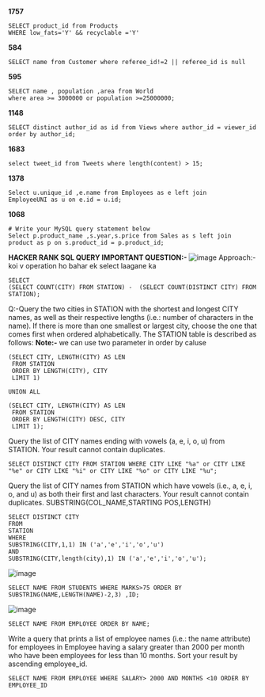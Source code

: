 **1757**
```
SELECT product_id from Products 
WHERE low_fats='Y' && recyclable ='Y'
```
**584**
```
SELECT name from Customer where referee_id!=2 || referee_id is null
```
**595**
```
SELECT name , population ,area from World
where area >= 3000000 or population >=25000000;
```
**1148**
```
SELECT distinct author_id as id from Views where author_id = viewer_id order by author_id;
```
**1683**
```
select tweet_id from Tweets where length(content) > 15;
```
**1378**
```
Select u.unique_id ,e.name from Employees as e left join
EmployeeUNI as u on e.id = u.id;
```
**1068**
```
# Write your MySQL query statement below
Select p.product_name ,s.year,s.price from Sales as s left join product as p on s.product_id = p.product_id;
```
**HACKER RANK SQL QUERY IMPORTANT QUESTION:-**
![image](https://github.com/user-attachments/assets/8ce95526-911d-4546-a7e9-3e08f2f534f7)
Approach:- koi v operation ho bahar ek select laagane ka
```
SELECT
(SELECT COUNT(CITY) FROM STATION) -  (SELECT COUNT(DISTINCT CITY) FROM STATION);
```
Q:-Query the two cities in STATION with the shortest and longest CITY names, as well as their respective lengths (i.e.: number of characters in the name). If there is more than one smallest or largest city, choose the one that comes first when ordered alphabetically.
The STATION table is described as follows:
**Note:-** we can use two parameter in order by  caluse

```
(SELECT CITY, LENGTH(CITY) AS LEN
 FROM STATION
 ORDER BY LENGTH(CITY), CITY
 LIMIT 1)
 
UNION ALL

(SELECT CITY, LENGTH(CITY) AS LEN
 FROM STATION
 ORDER BY LENGTH(CITY) DESC, CITY
 LIMIT 1);
```
Query the list of CITY names ending with vowels (a, e, i, o, u) from STATION. Your result cannot contain duplicates.
```
SELECT DISTINCT CITY FROM STATION WHERE CITY LIKE "%a" or CITY LIKE "%e" or CITY LIKE "%i" or CITY LIKE "%o" or CITY LIKE "%u";
```
Query the list of CITY names from STATION which have vowels (i.e., a, e, i, o, and u) as both their first and last characters. Your result cannot contain duplicates.
SUBSTRING(COL_NAME,STARTING POS,LENGTH)
```
SELECT DISTINCT CITY 
FROM 
STATION
WHERE 
SUBSTRING(CITY,1,1) IN ('a','e','i','o','u')
AND 
SUBSTRING(CITY,length(city),1) IN ('a','e','i','o','u');
```

![image](https://github.com/user-attachments/assets/8739bb60-a7eb-4bc8-9b00-9ffeb59c5a14)
```
SELECT NAME FROM STUDENTS WHERE MARKS>75 ORDER BY
SUBSTRING(NAME,LENGTH(NAME)-2,3) ,ID;
```
![image](https://github.com/user-attachments/assets/847a7ef4-172a-461f-aead-cbdd838e8e68)
```
SELECT NAME FROM EMPLOYEE ORDER BY NAME;
```
Write a query that prints a list of employee names (i.e.: the name attribute) for employees in Employee having a salary greater than 2000 per month who have been employees for less than 10 months. Sort your result by ascending employee_id.
```
SELECT NAME FROM EMPLOYEE WHERE SALARY> 2000 AND MONTHS <10 ORDER BY EMPLOYEE_ID
```
